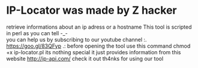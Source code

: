 # IP-Locator was made by Z hacker
 retrieve informations about an ip adress or a hostname 
 This tool is scripted in perl as you can tell    -_-         
 you can help us by subscribing to our youtube channel :. https://goo.gl/83QFyp .:
 before opening the tool use this command  chmod +x ip-locator.pl 
its nothing special it just provides information from this website 
http://ip-api.com/ check it out
th4nks for using our tool
